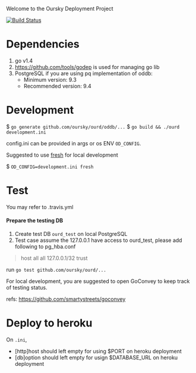 Welcome to the Oursky Deployment Project

[![Build Status](https://magnum.travis-ci.com/oursky/ourd.svg?token=TS65G314JpxpG31zryWn)](https://magnum.travis-ci.com/oursky/ourd)

Dependencies
============
1. go v1.4
2. https://github.com/tools/godep is used for managing go lib
3. PostgreSQL if you are using pq implementation of oddb:
   * Minimum version: 9.3
   * Recommended version: 9.4


Development
===========
$ `go generate github.com/oursky/ourd/oddb/...`
$ `go build && ./ourd development.ini`

config.ini can be provided in args or os ENV `OD_CONFIG`.

Suggested to use [fresh](https://github.com/pilu/fresh) for local development

$ `OD_CONFIG=development.ini fresh`

Test
====
You may refer to .travis.yml

#### Prepare the testing DB
1. Create test DB `ourd_test` on local PostgreSQL
1. Test case assume the 127.0.0.1 have access to ourd_test, please add following to pg_hba.conf

> host    all             all             127.0.0.1/32            trust

run `go test github.com/oursky/ourd/...`

For local development, you are suggested to open GoConvey to keep track of testing status.

refs: https://github.com/smartystreets/goconvey

Deploy to heroku
================
On `.ini`,
  - [http]host should left empty for using $PORT on heroku deployment
  - [db]option should left empty for usign $DATABASE_URL on heroku deployment
